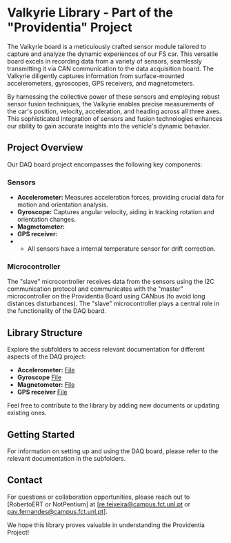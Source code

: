 # Valkyrie Library - Part of the "Providentia" Project

The Valkyrie board is a meticulously crafted sensor module tailored to capture and analyze the dynamic experiences of our FS car. This versatile board excels in recording data from a variety of sensors, seamlessly transmitting it via CAN communication to the data acquisition board. The Valkyrie diligently captures information from surface-mounted accelerometers, gyroscopes, GPS receivers, and magnetometers.

By harnessing the collective power of these sensors and employing robust sensor fusion techniques, the Valkyrie enables precise measurements of the car's position, velocity, acceleration, and heading across all three axes. This sophisticated integration of sensors and fusion technologies enhances our ability to gain accurate insights into the vehicle's dynamic behavior.

## Project Overview

Our DAQ board project encompasses the following key components:

### Sensors

- **Accelerometer:** Measures acceleration forces, providing crucial data for motion and orientation analysis.
- **Gyroscope:** Captures angular velocity, aiding in tracking rotation and orientation changes.
- **Magmetometer:** 
- **GPS receiver:**
- - All sensors have a internal temperature sensor for drift correction.  

### Microcontroller

The "slave" microcontroller receives data from the sensors using the I2C communication protocol and communicates with the "master" microcontroller on the Providentia Board using CANbus (to avoid long distances disturbances). The "slave" microcontroller plays a central role in the functionality of the DAQ board.

## Library Structure

Explore the subfolders to access relevant documentation for different aspects of the DAQ project:

- **Accelerometer:** [File](./USB.md)
- **Gyroscope** [File](./EKF.md)
- **Magnetometer:** [File](./USB.md)
- **GPS receiver** [File](./EKF.md)

Feel free to contribute to the library by adding new documents or updating existing ones.

## Getting Started

For information on setting up and using the DAQ board, please refer to the relevant documentation in the subfolders.

## Contact

For questions or collaboration opportunities, please reach out to [RobertoERT or NotPentium] at [re.teixeira@campus.fct.unl.pt or pav.fernandes@campus.fct.unl.pt].

We hope this library proves valuable in understanding the Providentia Project!

